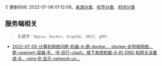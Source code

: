 :alarm_clock: 更新时间: 2022-07-06 01:12:09。[来源分类](../README.md)、[标签分类](../TAGS.md)、[时间分类](../TIMELINE.md)

## 服务端相关


> 关键字：`Nginx`、`Docker`、`GraphQL`、`REST`、`gRPC`



- [2022-07-05-计算机网络问题-机器-A-跑-docker，-docker-走桥接网络，跑-openwrt-容器-B，-B-运行-clash。接下来把机器-A-的-DNS-和网关设置成-B，-ping-B-显示-network-un...](https://www.v2ex.com/t/864313) 